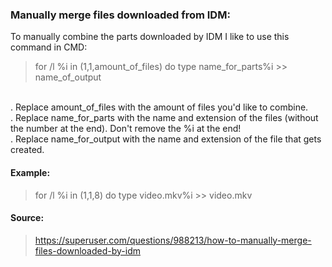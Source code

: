 ### Manually merge files downloaded from IDM:
To manually combine the parts downloaded by IDM I like to use this command in CMD:
>  for /l %i in (1,1,amount_of_files) do type name_for_parts%i >> name_of_output
<br>
. Replace amount_of_files with the amount of files you'd like to combine. <br>
. Replace name_for_parts with the name and extension of the files (without the number at the end). Don't remove the %i at the end! <br>
. Replace name_for_output with the name and extension of the file that gets created.


#### Example:
> for /l %i in (1,1,8) do type video.mkv%i >> video.mkv

#### Source: 
> https://superuser.com/questions/988213/how-to-manually-merge-files-downloaded-by-idm
